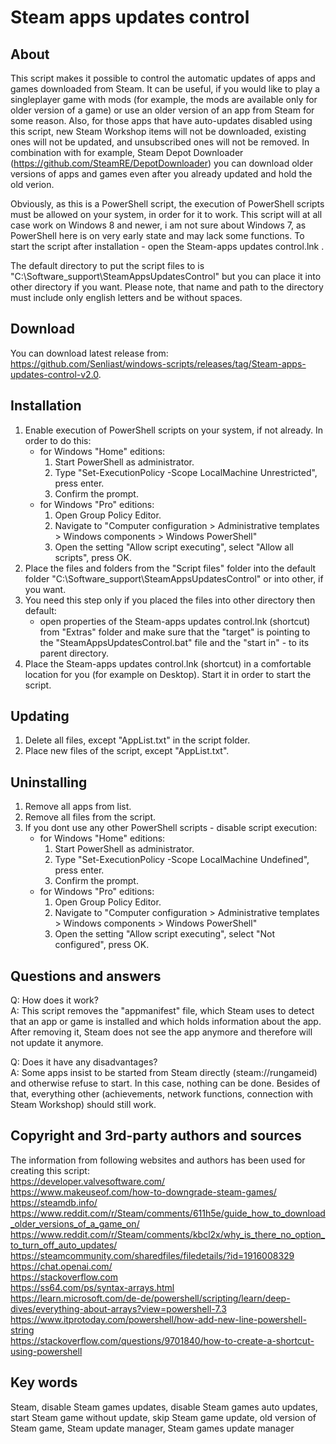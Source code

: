 # Steam apps updates control  
## About
This script makes it possible to control the automatic updates of apps and games downloaded from Steam. It can be useful, if you would like to play a singleplayer game with mods (for example, the mods are available only for older version of a game) or use an older version of an app from Steam for some reason. Also, for those apps that have auto-updates disabled using this script, new Steam Workshop items will not be downloaded, existing ones will not be updated, and unsubscribed ones will not be removed. In combination with for example, Steam Depot Downloader (https://github.com/SteamRE/DepotDownloader) you can download older versions of apps and games even after you already updated and hold the old verion.

Obviously, as this is a PowerShell script, the execution of PowerShell scripts must be allowed on your system, in order for it to work. This script will at all case work on Windows 8 and newer, i am not sure about Windows 7, as PowerShell here is on very early state and may lack some functions. To start the script after installation - open the Steam-apps updates control.lnk .

The default directory to put the script files to is "C:\Software_support\SteamAppsUpdatesControl" but you can place it into other directory if you want. Please note, that name and path to the directory must include only english letters and be without spaces.

## Download
You can download latest release from: https://github.com/Senliast/windows-scripts/releases/tag/Steam-apps-updates-control-v2.0.

## Installation
1. Enable execution of PowerShell scripts on your system, if not already. In order to do this:
   - for Windows "Home" editions:
     1. Start PowerShell as administrator.
     2. Type "Set-ExecutionPolicy -Scope LocalMachine Unrestricted", press enter.
     3. Confirm the prompt.
   - for Windows "Pro" editions:
     1. Open Group Policy Editor.
     2. Navigate to "Computer configuration > Administrative templates > Windows components > Windows PowerShell"
     3. Open the setting "Allow script executing", select "Allow all scripts", press OK.
2. Place the files and folders from the "Script files" folder into the default folder "C:\Software_support\SteamAppsUpdatesControl\" or into other, if you want.
3. You need this step only if you placed the files into other directory then default:
   - open properties of the Steam-apps updates control.lnk (shortcut) from "Extras" folder and make sure that the "target" is pointing to the "SteamAppsUpdatesControl.bat" file and the "start in" - to its parent directory.
4. Place the Steam-apps updates control.lnk (shortcut) in a comfortable location for you (for example on Desktop). Start it in order to start the script.

## Updating
1. Delete all files, except "AppList.txt" in the script folder.
2. Place new files of the script, except "AppList.txt".

## Uninstalling
1. Remove all apps from list.
2. Remove all files from the script.
3. If you dont use any other PowerShell scripts - disable script execution:
   - for Windows "Home" editions:
     1. Start PowerShell as administrator.
     2. Type "Set-ExecutionPolicy -Scope LocalMachine Undefined", press enter.
     3. Confirm the prompt.
   - for Windows "Pro" editions:
     1. Open Group Policy Editor.
     2. Navigate to "Computer configuration > Administrative templates > Windows components > Windows PowerShell"
     3. Open the setting "Allow script executing", select "Not configured", press OK.



## Questions and answers
Q: How does it work?  
A: This script removes the "appmanifest" file, which Steam uses to detect that an app or game is installed and which holds information about the app. After removing it, Steam does not see the app anymore and therefore will not update it anymore.  

Q: Does it have any disadvantages?  
A: Some apps insist to be started from Steam directly (steam://rungameid) and otherwise refuse to start. In this case, nothing can be done. Besides of that, everything other (achievements, network functions, connection with Steam Workshop) should still work.  



## Copyright and 3rd-party authors and sources
The information from following websites and authors has been used for creating this script:  
https://developer.valvesoftware.com/  
https://www.makeuseof.com/how-to-downgrade-steam-games/  
https://steamdb.info/  
https://www.reddit.com/r/Steam/comments/611h5e/guide_how_to_download_older_versions_of_a_game_on/  
https://www.reddit.com/r/Steam/comments/kbcl2x/why_is_there_no_option_to_turn_off_auto_updates/  
https://steamcommunity.com/sharedfiles/filedetails/?id=1916008329  
https://chat.openai.com/  
https://stackoverflow.com  
https://ss64.com/ps/syntax-arrays.html  
https://learn.microsoft.com/de-de/powershell/scripting/learn/deep-dives/everything-about-arrays?view=powershell-7.3  
https://www.itprotoday.com/powershell/how-add-new-line-powershell-string  
https://stackoverflow.com/questions/9701840/how-to-create-a-shortcut-using-powershell  

## Key words
Steam, disable Steam games updates, disable Steam games auto updates, start Steam game without update, skip Steam game update, old version of Steam game, Steam update manager, Steam games update manager

